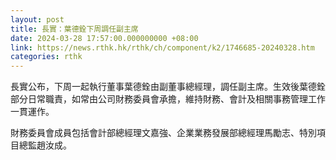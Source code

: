 ```yaml
---
layout: post
title: 長實：葉德銓下周調任副主席
date: 2024-03-28 17:57:00.000000000 +08:00
link: https://news.rthk.hk/rthk/ch/component/k2/1746685-20240328.htm
categories: rthk
---
```


長實公布，下周一起執行董事葉德銓由副董事總經理，調任副主席。生效後葉德銓部分日常職責，如常由公司財務委員會承擔，維持財務、會計及相關事務管理工作一貫運作。

財務委員會成員包括會計部總經理文嘉強、企業業務發展部總經理馬勵志、特別項目總監趙汝成。
